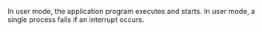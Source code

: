 In user mode, the application program executes and starts.
In user mode, a single process fails if an interrupt occurs.

